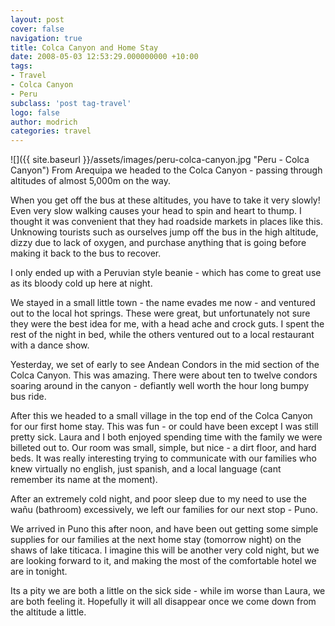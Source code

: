 ```yaml
---
layout: post
cover: false
navigation: true
title: Colca Canyon and Home Stay
date: 2008-05-03 12:53:29.000000000 +10:00
tags: 
- Travel
- Colca Canyon
- Peru
subclass: 'post tag-travel'
logo: false
author: modrich
categories: travel
---
```

![]({{ site.baseurl }}/assets/images/peru-colca-canyon.jpg "Peru - Colca Canyon")
From Arequipa we headed to the Colca Canyon - passing through altitudes of almost 5,000m on the way.

When you get off the bus at these altitudes, you have to take it very slowly! Even very slow walking causes your head to spin and heart to thump. I thought it was convenient that they had roadside markets in places like this. Unknowing tourists such as ourselves jump off the bus in the high altitude, dizzy due to lack of oxygen, and purchase anything that is going before making it back to the bus to recover.

I only ended up with a Peruvian style beanie - which has come to great use as its bloody cold up here at night.

We stayed in a small little town - the name evades me now - and ventured out to the local hot springs. These were great, but unfortunately not sure they were the best idea for me, with a head ache and crock guts. I spent the rest of the night in bed, while the others ventured out to a local restaurant with a dance show.

Yesterday, we set of early to see Andean Condors in the mid section of the Colca Canyon. This was amazing. There were about ten to twelve condors soaring around in the canyon - defiantly well worth the hour long bumpy bus ride.

After this we headed to a small village in the top end of the Colca Canyon for our first home stay. This was fun - or could have been except I was still pretty sick. Laura and I both enjoyed spending time with the family we were billeted out to. Our room was small, simple, but nice - a dirt floor, and hard beds. It was really interesting trying to communicate with our families who knew virtually no english, just spanish, and a local language (cant remember its name at the moment).

After an extremely cold night, and poor sleep due to my need to use the wañu (bathroom) excessively, we left our families for our next stop - Puno.

We arrived in Puno this after noon, and have been out getting some simple supplies for our families at the next home stay (tomorrow night) on the shaws of lake titicaca. I imagine this will be another very cold night, but we are looking forward to it, and making the most of the comfortable hotel we are in tonight.

Its a pity we are both a little on the sick side - while im worse than Laura, we are both feeling it. Hopefully it will all disappear once we come down from the altitude a little.

